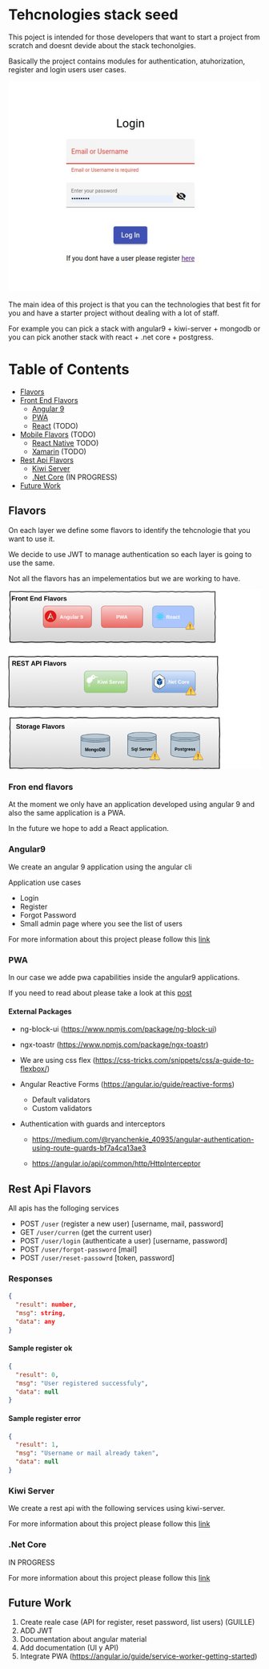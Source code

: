 # Tehcnologies stack seed

This poject is intended for those developers that want to start a project from scratch and doesnt devide about the stack techonolgies.

Basically the project contains modules for authentication, atuhorization, register and login users user cases.

![Login image](login.jpeg)

The main idea of this project is that you can the technologies that best fit for you and have a starter project without dealing with a lot of staff.

For example you can pick a stack with angular9 + kiwi-server + mongodb or you can pick another stack with react + .net core + postgress.

# Table of Contents
* [Flavors](#flavors)
* [Front End Flavors](#fron-end-flavors)
  * [Angular 9](#angular9)
  * [PWA](#pwa) 
  * [React](#react) (TODO)
* [Mobile Flavors](#mobile-flavors) (TODO)
  * [React Native](#react) TODO)
  * [Xamarin](#xamarin) (TODO)
* [Rest Api Flavors](#rest-api-flavors)
  * [Kiwi Server](#kiwi-server)
  * [.Net Core](#.net-core) (IN PROGRESS)
* [Future Work](#Future-work)

## Flavors
On each layer we define some flavors to identify the tehcnologie that you want to use it.

We decide to use JWT to manage authentication so each layer is going to use the same.

Not all the flavors has an impelementatios but we are working to have.

![Image stack description](stack.png)

### Fron end flavors
At the moment we only have an application developed using angular 9 and also the same application is a PWA.

In the  future we hope to add a React application.

### Angular9
We create an angular 9 application using the angular cli

Application use cases
* Login
* Register 
* Forgot Password
* Small admin page where you see the list of users

For more information about this project please follow this [link](uis/angular9)

### PWA
In our case we adde pwa capabilities inside the angular9 applications.

If you need to read about please take a look at this [post](http://blog.cavepot.com/angular-9-pwa/)

#### External Packages
* ng-block-ui (https://www.npmjs.com/package/ng-block-ui)
* ngx-toastr (https://www.npmjs.com/package/ngx-toastr)
* We are using css flex (https://css-tricks.com/snippets/css/a-guide-to-flexbox/)
* Angular Reactive Forms (https://angular.io/guide/reactive-forms)
  * Default validators
  * Custom validators
* Authentication with guards and interceptors
  
  *  https://medium.com/@ryanchenkie_40935/angular-authentication-using-route-guards-bf7a4ca13ae3
  
  * https://angular.io/api/common/http/HttpInterceptor

## Rest Api Flavors
All apis has the folloging services
* POST `/user` (register a new user) [username, mail, password]
* GET `/user/curren` (get the current user)
* POST `/user/login` (authenticate a user) [username, password]
* POST `/user/forgot-password` [mail]
* POST `/user/reset-passowrd` [token, password] 

### Responses
```json
{
  "result": number,
  "msg": string,
  "data": any
}
```

#### Sample register ok
```json
{
  "result": 0,
  "msg": "User registered successfuly",
  "data": null
}
```

#### Sample register error
```json
{
  "result": 1,
  "msg": "Username or mail already taken",
  "data": null
}
```

### Kiwi Server
We create a rest api with the following services using kiwi-server.

For more information about this project please follow this [link](apis/kiwi-server)


### .Net Core
IN PROGRESS

For more information about this project please follow this [link](apis/.dotnetcore)

## Future Work
1. Create reale case (API for register, reset password, list users) (GUILLE)
2. ADD JWT
3. Documentation about angular material
4. Add documentation (UI y API)
5. Integrate PWA (https://angular.io/guide/service-worker-getting-started)
